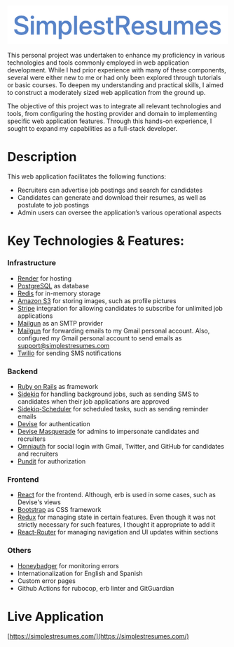 <p align="center">
  <img src="https://github.com/MartinSugasti/simplest-resumes/blob/main/app/assets/images/logos/primary.png" />
</p>

This personal project was undertaken to enhance my proficiency in various technologies and tools commonly employed in web application development. While I had prior experience with many of these components, several were either new to me or had only been explored through tutorials or basic courses. To deepen my understanding and practical skills, I aimed to construct a moderately sized web application from the ground up.

The objective of this project was to integrate all relevant technologies and tools, from configuring the hosting provider and domain to implementing specific web application features. Through this hands-on experience, I sought to expand my capabilities as a full-stack developer.

# Description
This web application facilitates the following functions:
- Recruiters can advertise job postings and search for candidates
- Candidates can generate and download their resumes, as well as postulate to job postings
- Admin users can oversee the application’s various operational aspects

# Key Technologies & Features:
### Infrastructure
- [Render](https://render.com/) for hosting
- [PostgreSQL](https://www.postgresql.org/) as database
- [Redis](https://redis.com/) for in-memory storage
- [Amazon S3](https://aws.amazon.com/) for storing images, such as profile pictures
- [Stripe](https://stripe.com/) integration for allowing candidates to subscribe for unlimited job applications
- [Mailgun](https://www.mailgun.com/) as an SMTP provider
- [Mailgun](https://forwardemail.net/) for forwarding emails to my Gmail personal account. Also, configured my Gmail personal account to send emails as support@simplestresumes.com
- [Twilio](https://pages.twilio.com/) for sending SMS notifications

### Backend
- [Ruby on Rails](https://rubyonrails.org/) as framework
- [Sidekiq](https://sidekiq.org/) for handling background jobs, such as sending SMS to candidates when their job applications are approved
- [Sidekiq-Scheduler](https://github.com/sidekiq-scheduler/sidekiq-scheduler) for scheduled tasks, such as sending reminder emails
- [Devise](https://github.com/heartcombo/devise) for authentication
- [Devise Masquerade](https://github.com/oivoodoo/devise_masquerade) for admins to impersonate candidates and recruiters
- [Omniauth](https://github.com/omniauth/omniauth) for social login with Gmail, Twitter, and GitHub for candidates and recruiters
- [Pundit](https://github.com/varvet/pundit) for authorization

### Frontend
- [React](https://react.dev/) for the frontend. Although, erb is used in some cases, such as Devise's views
- [Bootstrap](https://getbootstrap.com/) as CSS framework
- [Redux](https://react-redux.js.org/) for managing state in certain features. Even though it was not strictly necessary for such features, I thought it appropriate to add it
- [React-Router](https://reactrouter.com/) for managing navigation and UI updates within sections

### Others
- [Honeybadger](https://www.honeybadger.io/) for monitoring errors
- Internationalization for English and Spanish
- Custom error pages
- Github Actions for rubocop, erb linter and GitGuardian

# Live Application
[https://simplestresumes.com/](https://simplestresumes.com/)
